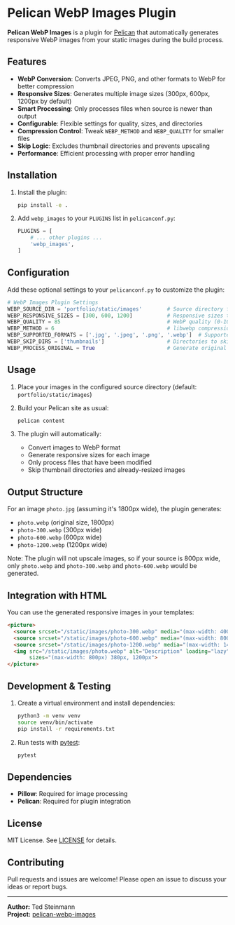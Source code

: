 # Pelican WebP Images Plugin

**Pelican WebP Images** is a plugin for [Pelican](https://getpelican.com/) that automatically generates responsive WebP images from your static images during the build process.

## Features

- **WebP Conversion**: Converts JPEG, PNG, and other formats to WebP for better compression
- **Responsive Sizes**: Generates multiple image sizes (300px, 600px, 1200px by default)
- **Smart Processing**: Only processes files when source is newer than output
- **Configurable**: Flexible settings for quality, sizes, and directories
- **Compression Control**: Tweak `WEBP_METHOD` and `WEBP_QUALITY` for smaller files
- **Skip Logic**: Excludes thumbnail directories and prevents upscaling
- **Performance**: Efficient processing with proper error handling

## Installation

1. Install the plugin:
   ```sh
   pip install -e .
   ```

2. Add `webp_images` to your `PLUGINS` list in `pelicanconf.py`:
   ```python
   PLUGINS = [
       # ... other plugins ...
       'webp_images',
   ]
   ```

## Configuration

Add these optional settings to your `pelicanconf.py` to customize the plugin:

```python
# WebP Images Plugin Settings
WEBP_SOURCE_DIR = 'portfolio/static/images'        # Source directory for images
WEBP_RESPONSIVE_SIZES = [300, 600, 1200]           # Responsive sizes to generate
WEBP_QUALITY = 85                                  # WebP quality (0-100)
WEBP_METHOD = 6                                    # libwebp compression effort (0-6)
WEBP_SUPPORTED_FORMATS = ['.jpg', '.jpeg', '.png', '.webp']  # Supported formats
WEBP_SKIP_DIRS = ['thumbnails']                    # Directories to skip
WEBP_PROCESS_ORIGINAL = True                       # Generate original size WebP
```

## Usage

1. Place your images in the configured source directory (default: `portfolio/static/images`)

2. Build your Pelican site as usual:
   ```sh
   pelican content
   ```

3. The plugin will automatically:
   - Convert images to WebP format
   - Generate responsive sizes for each image
   - Only process files that have been modified
   - Skip thumbnail directories and already-resized images

## Output Structure

For an image `photo.jpg` (assuming it's 1800px wide), the plugin generates:
- `photo.webp` (original size, 1800px)
- `photo-300.webp` (300px wide)
- `photo-600.webp` (600px wide)
- `photo-1200.webp` (1200px wide)

Note: The plugin will not upscale images, so if your source is 800px wide, only `photo.webp` and `photo-300.webp` and `photo-600.webp` would be generated.

## Integration with HTML

You can use the generated responsive images in your templates:

```html
<picture>
  <source srcset="/static/images/photo-300.webp" media="(max-width: 400px)">
  <source srcset="/static/images/photo-600.webp" media="(max-width: 800px)">
  <source srcset="/static/images/photo-1200.webp" media="(max-width: 1400px)">
  <img src="/static/images/photo.webp" alt="Description" loading="lazy"
       sizes="(max-width: 800px) 380px, 1200px">
</picture>
```

## Development & Testing

1. Create a virtual environment and install dependencies:
   ```sh
   python3 -m venv venv
   source venv/bin/activate
   pip install -r requirements.txt
   ```

2. Run tests with [pytest](https://pytest.org):
   ```sh
   pytest
   ```

## Dependencies

- **Pillow**: Required for image processing
- **Pelican**: Required for plugin integration

## License

MIT License. See [LICENSE](LICENSE) for details.

## Contributing

Pull requests and issues are welcome! Please open an issue to discuss your ideas or report bugs.

---

**Author:** Ted Steinmann  
**Project:** [pelican-webp-images](https://github.com/tedsteinmann/pelican-webp-images)
